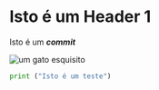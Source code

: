 # Isto é um Header 1

Isto é um _**commit**_

![um gato esquisito](https://octodex.github.com/images/yaktocat.png)

``` Python
print ("Isto é um teste")
```
